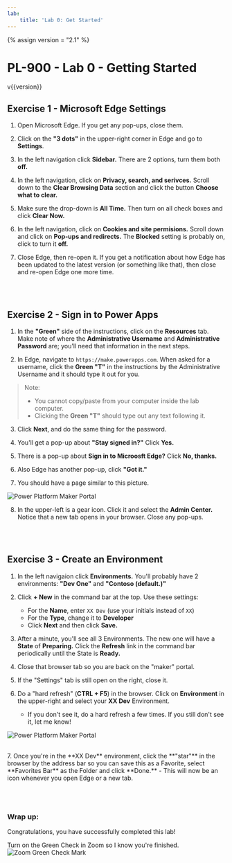 ```yaml
---
lab:
    title: 'Lab 0: Get Started'
---
```

{% assign version = "2.1" %}
# PL-900 - Lab 0 - Getting Started
v{{version}}

## Exercise 1 - Microsoft Edge Settings

1. Open Microsoft Edge.  If you get any pop-ups, close them.
   
1. Click on the **"3 dots"** in the upper-right corner in Edge and go to **Settings**.
  
1. In the left navigation click **Sidebar.**  There are 2 options, turn them both **off.**

1. In the left navigation, click on **Privacy, search, and serivces.**  Scroll down to the **Clear Browsing Data** section and click the button **Choose what to clear.**

1. Make sure the drop-down is **All Time.**  Then turn on all check boxes and click **Clear Now.**

1. In the left navigation, click on **Cookies and site permisions.**  Scroll down and click on **Pop-ups and redirects.**   The **Blocked** setting is probably on, click to turn it **off.**

1. Close Edge, then re-open it.   If you get a notification about how Edge has been updated to the latest version (or something like that), then close and re-open Edge one more time.

<br><br>
## Exercise 2 - Sign in to Power Apps

1. In the **"Green"** side of the instructions, click on the **Resources** tab.  Make note of where the **Administrative Username** and **Administrative Password** are; you'll need that information in the next steps.

1. In Edge, navigate to `https://make.powerapps.com`.  When asked for a username, click the **Green "T"** in the instructions by the Administrative Username and it should type it out for you.

  > Note:     
  > - You cannot copy/paste from your computer inside the lab computer.<br>
  > - Clicking the **Green "T"** should type out any text following it.

3. Click **Next**, and do the same thing for the password.   

4. You'll get a pop-up about **"Stay signed in?"**  Click **Yes.**
     
5. There is a pop-up about **Sign in to Microosft Edge?** Click **No, thanks.**

6. Also Edge has another pop-up, click **"Got it."**

7. You should have a page similar to this picture.
   

![Power Platform Maker Portal](/media/image_02.png)
<br>

8. In the upper-left is a gear icon.  Click it and select the **Admin Center.**  Notice that a new tab opens in your browser.  Close any pop-ups.

<br><br>
## Exercise 3 - Create an Environment

1. In the left navigaion click **Environments.**  You'll probably have 2 environments:  **"Dev One"** and **"Contoso (default.)"**

1. Click **+ New** in the command bar at the top.  Use these settings:
    - For the **Name**, enter `XX Dev`  (use your initials instead of `XX`)
    - For the **Type**, change it to **Developer**
    - Click **Next** and then click **Save.** 

1. After a minute, you'll see all 3 Environments.  The new one will have a **State** of **Preparing.**  Click the **Refresh** link in the command bar periodically until the State is **Ready.**

1. Close that browser tab so you are back on the "maker" portal.

1. If the "Settings" tab is still open on the right, close it.

1. Do a "hard refresh" (**CTRL + F5**) in the browser.  Click on **Environment** in the upper-right and select your **XX Dev** Environment.
    - If you don't see it, do a hard refresh a few times.  If you still don't see it, let me know!
  
![Power Platform Maker Portal](/media/image_03.png)
<br>

<br>
7. Once you're in the **XX Dev** environment, click the **"star"** in the browser by the address bar so you can save this as a Favorite, select **Favorites Bar** as the Folder and click **Done.**
    - This will now be an icon whenever you open Edge or a new tab.

<br><br>



### Wrap up:  
Congratulations, you have successfully completed this lab!

Turn on the Green Check in Zoom so I know you're finished.
<br>
![Zoom Green Check Mark](https://tylerfarmer1.github.io/media/green_check_small.png)




